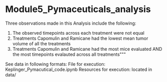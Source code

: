 # Module5_Pymaceuticals_analysis

Three observations made in this Analysis include the following:
1. The observed timepoints across each treatment were not equal
2. Treatments Capomulin and Ramicane had the lowest mean tumor volume of all the treatments 
3. Treatments Capomulin and Ramicane had the most mice evaluated AND the most timepoints evalauted across all treatments"""

See data in following formats:
File for execution: Keplinger_Pymacutical_code.ipynb
Resources for execution: located in data/

